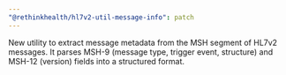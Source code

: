 ```yaml
---
"@rethinkhealth/hl7v2-util-message-info": patch
---
```


New utility to extract message metadata from the MSH segment of HL7v2 messages. It parses MSH-9 (message type, trigger event, structure) and MSH-12 (version) fields into a structured format.
